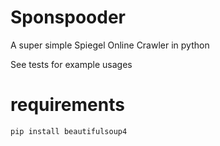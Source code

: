 # Sponspooder 

A super simple Spiegel Online Crawler in python

See tests for example usages

# requirements

```
pip install beautifulsoup4
```